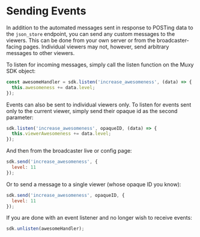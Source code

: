 # Sending Events

In addition to the automated messages sent in response to POSTing data to the `json_store`
endpoint, you can send any custom messages to the viewers. This can be done from your own server
or from the broadcaster-facing pages. Individual viewers may not, however, send arbitrary messages
to other viewers.

To listen for incoming messages, simply call the listen function on the Muxy SDK object:

```javascript
const awesomeHandler = sdk.listen('increase_awesomeness', (data) => {
  this.awesomeness += data.level;
});
```

Events can also be sent to individual viewers only. To listen for events sent only to the current
viewer, simply send their opaque id as the second parameter:

```javascript
sdk.listen('increase_awesomeness', opaqueID, (data) => {
  this.viewerAwesomeness += data.level;
});
```

And then from the broadcaster live or config page:

```javascript
sdk.send('increase_awesomeness', {
  level: 11
});
```

Or to send a message to a single viewer (whose opaque ID you know):

```javascript
sdk.send('increase_awesomeness', opaqueID, {
  level: 11
});
```

If you are done with an event listener and no longer wish to receive events:

```javascript
sdk.unlisten(awesomeHandler);
```